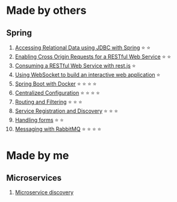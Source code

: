 # Made by others

## Spring 

01. [Accessing Relational Data using JDBC with Spring](https://github.com/gabrielruiu/learn/tree/master/spring-jdbc) :star: :star:
02. [Enabling Cross Origin Requests for a RESTful Web Service](https://github.com/gabrielruiu/learn/tree/master/cors-rest) :star: :star:
03. [Consuming a RESTful Web Service with rest.js](https://github.com/gabrielruiu/learn/tree/master/consume-with-restjs) :star:
04. [Using WebSocket to build an interactive web application](https://github.com/gabrielruiu/learn/tree/master/stomp-websocket) :star:
05. [Spring Boot with Docker](https://github.com/gabrielruiu/learn/tree/master/spring-boot-docker) :star: :star: :star: :star:
06. [Centralized Configuration](https://github.com/gabrielruiu/learn/tree/master/spring-centralized-configuration) :star: :star: :star: :star:
07. [Routing and Filtering](https://github.com/gabrielruiu/learn/tree/master/spring-netflix-zuul) :star: :star: :star:
08. [Service Registration and Discovery](https://github.com/gabrielruiu/learn/tree/master/spring-eureka) :star: :star: :star:
09. [Handling forms](https://github.com/gabrielruiu/learn/tree/master/spring-form-handling) :star: :star:
10. [Messaging with RabbitMQ](https://github.com/gabrielruiu/learn/tree/master/spring-boot-messaging-rabbitmq) :star: :star: :star: :star:


# Made by me

## Microservices

01. [Microservice discovery](https://github.com/gabrielruiu/learn/tree/master/discovery-tutorial)
